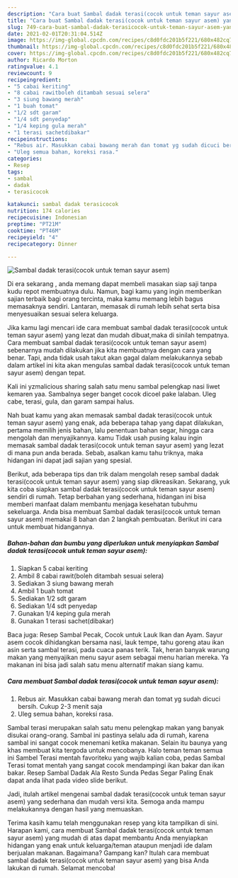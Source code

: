 ```yaml
---
description: "Cara buat Sambal dadak terasi(cocok untuk teman sayur asem) yang enak dan Mudah Dibuat"
title: "Cara buat Sambal dadak terasi(cocok untuk teman sayur asem) yang enak dan Mudah Dibuat"
slug: 749-cara-buat-sambal-dadak-terasicocok-untuk-teman-sayur-asem-yang-enak-dan-mudah-dibuat
date: 2021-02-01T20:31:04.514Z
image: https://img-global.cpcdn.com/recipes/c8d0fdc201b5f221/680x482cq70/sambal-dadak-terasicocok-untuk-teman-sayur-asem-foto-resep-utama.jpg
thumbnail: https://img-global.cpcdn.com/recipes/c8d0fdc201b5f221/680x482cq70/sambal-dadak-terasicocok-untuk-teman-sayur-asem-foto-resep-utama.jpg
cover: https://img-global.cpcdn.com/recipes/c8d0fdc201b5f221/680x482cq70/sambal-dadak-terasicocok-untuk-teman-sayur-asem-foto-resep-utama.jpg
author: Ricardo Morton
ratingvalue: 4.1
reviewcount: 9
recipeingredient:
- "5 cabai keriting"
- "8 cabai rawitboleh ditambah sesuai selera"
- "3 siung bawang merah"
- "1 buah tomat"
- "1/2 sdt garam"
- "1/4 sdt penyedap"
- "1/4 keping gula merah"
- "1 terasi sachetdibakar"
recipeinstructions:
- "Rebus air. Masukkan cabai bawang merah dan tomat yg sudah dicuci bersih. Cukup 2-3 menit saja"
- "Uleg semua bahan, koreksi rasa."
categories:
- Resep
tags:
- sambal
- dadak
- terasicocok

katakunci: sambal dadak terasicocok 
nutrition: 174 calories
recipecuisine: Indonesian
preptime: "PT21M"
cooktime: "PT46M"
recipeyield: "4"
recipecategory: Dinner

---
```



![Sambal dadak terasi(cocok untuk teman sayur asem)](https://img-global.cpcdn.com/recipes/c8d0fdc201b5f221/680x482cq70/sambal-dadak-terasicocok-untuk-teman-sayur-asem-foto-resep-utama.jpg)

Di era  sekarang , anda memang dapat membeli masakan siap saji tanpa kudu repot membuatnya dulu. Namun, bagi kamu yang ingin memberikan sajian terbaik bagi orang tercinta, maka kamu memang lebih bagus memasaknya sendiri. Lantaran, memasak di rumah lebih sehat serta bisa menyesuaikan sesuai selera keluarga.

Jika kamu lagi mencari ide cara membuat sambal dadak terasi(cocok untuk teman sayur asem) yang lezat dan mudah dibuat,maka di sinilah tempatnya. Cara membuat sambal dadak terasi(cocok untuk teman sayur asem)  sebenarnya mudah dilakukan jika kita membuatnya dengan cara yang benar. Tapi, anda tidak usah takut akan gagal dalam melakukannya 
sebab dalam artikel ini kita akan mengulas sambal dadak terasi(cocok untuk teman sayur asem) dengan tepat.  

Kali ini yzmalicious sharing salah satu menu sambal pelengkap nasi liwet kemaren yaa. Sambalnya seger banget cocok dicoel pake lalaban. Uleg cabe, terasi, gula, dan garam sampai halus.

Nah buat kamu yang akan memasak sambal dadak terasi(cocok untuk teman sayur asem) yang enak, ada beberapa tahap yang dapat dilakukan, pertama memilih jenis bahan, lalu penentuan bahan segar, hingga cara mengolah dan menyajikannya. kamu Tidak usah pusing kalau ingin memasak sambal dadak terasi(cocok untuk teman sayur asem) yang lezat di mana pun anda berada. Sebab, asalkan kamu  tahu triknya, maka hidangan ini dapat jadi sajian yang spesial.

Berikut, ada beberapa tips dan trik dalam mengolah resep sambal dadak terasi(cocok untuk teman sayur asem) yang siap dikreasikan. Sekarang, yuk kita coba siapkan sambal dadak terasi(cocok untuk teman sayur asem) sendiri di rumah. Tetap berbahan yang sederhana, hidangan ini bisa memberi manfaat dalam membantu menjaga kesehatan tubuhmu sekeluarga. Anda bisa membuat Sambal dadak terasi(cocok untuk teman sayur asem) memakai 8 bahan dan 2 langkah pembuatan. Berikut ini cara untuk membuat hidangannya.

<!--inarticleads1-->

##### Bahan-bahan dan bumbu yang diperlukan untuk menyiapkan Sambal dadak terasi(cocok untuk teman sayur asem):

1. Siapkan 5 cabai keriting
1. Ambil 8 cabai rawit(boleh ditambah sesuai selera)
1. Sediakan 3 siung bawang merah
1. Ambil 1 buah tomat
1. Sediakan 1/2 sdt garam
1. Sediakan 1/4 sdt penyedap
1. Gunakan 1/4 keping gula merah
1. Gunakan 1 terasi sachet(dibakar)


Baca juga: Resep Sambal Pecak, Cocok untuk Lauk Ikan dan Ayam. Sayur asem cocok dihidangkan bersama nasi, lauk tempe, tahu goreng atau ikan asin serta sambal terasi, pada cuaca panas terik. Tak, heran banyak warung makan yang menyajikan menu sayur asem sebagai menu harian mereka. Ya makanan ini bisa jadi salah satu menu alternatif makan siang kamu. 

<!--inarticleads2-->

##### Cara membuat Sambal dadak terasi(cocok untuk teman sayur asem):

1. Rebus air. Masukkan cabai bawang merah dan tomat yg sudah dicuci bersih. Cukup 2-3 menit saja
1. Uleg semua bahan, koreksi rasa.


Sambal terasi merupakan salah satu menu pelengkap makan yang banyak disukai orang-orang. Sambal ini pastinya selalu ada di rumah, karena sambal ini sangat cocok menemani ketika makanan. Selain itu baunya yang khas membuat kita tergoda untuk mencobanya. Halo teman teman semua ini Sambel Terasi mentah favoriteku yang wajib kalian coba, pedas Sambal Terasi tomat mentah yang sangat cocok mendampingi ikan bakar dan ikan bakar. Resep Sambal Dadak Ala Resto Sunda Pedas Segar Paling Enak dapat anda lihat pada video slide berikut. 

Jadi, itulah artikel mengenai  sambal dadak terasi(cocok untuk teman sayur asem)  yang sederhana dan mudah versi kita. Semoga anda mampu melakukannya dengan hasil yang memuaskan. 

Terima kasih kamu telah menggunakan resep yang kita tampilkan di sini. Harapan kami, cara membuat  Sambal dadak terasi(cocok untuk teman sayur asem) yang mudah di atas dapat membantu Anda menyiapkan hidangan yang enak untuk keluarga/teman ataupun menjadi ide dalam berjualan makanan. Bagaimana? Gampang kan? Itulah cara membuat sambal dadak terasi(cocok untuk teman sayur asem) yang bisa Anda lakukan di rumah. Selamat mencoba!


